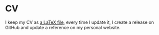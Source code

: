 # CV

I keep my CV as [a LaTeX file](cv.tex), every time I update it, I create a
release on GitHub and update a reference on my personal website.
